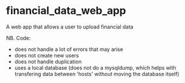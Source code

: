 # financial_data_web_app
A web app that allows a user to upload financial data  

NB. Code:  
-  does not handle a lot of errors that may arise  
- does not create new users  
- does not handle duplication
- uses a local database (does not do a mysqldump, which helps with transfering data between 'hosts' without moving the database itself)
